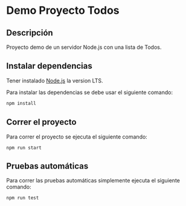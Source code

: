 # Demo Proyecto Todos

## Descripción

Proyecto demo de un servidor Node.js con una lista de Todos.

## Instalar dependencias

Tener instalado [Node.js](https://nodejs.org/en/) la version LTS.

Para instalar las dependencias se debe usar el siguiente comando:

```bash
npm install
```

## Correr el proyecto

Para correr el proyecto se ejecuta el siguiente comando:

```
npm run start
```

## Pruebas automáticas

Para correr las pruebas automáticas simplemente ejecuta el siguiente comando:

```
npm run test
```

